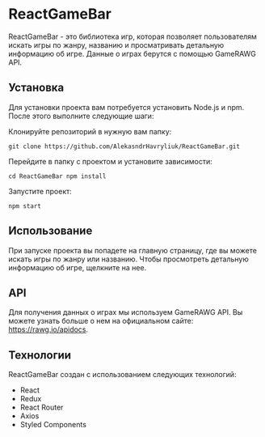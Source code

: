 # ReactGameBar

ReactGameBar - это библиотека игр, которая позволяет пользователям искать игры по жанру, названию и просматривать детальную информацию об игре. Данные о играх берутся с помощью GameRAWG API.

## Установка

Для установки проекта вам потребуется установить Node.js и npm. После этого выполните следующие шаги:

Клонируйте репозиторий в нужную вам папку:

`git clone https://github.com/AlekasndrHavryliuk/ReactGameBar.git`

Перейдите в папку с проектом и установите зависимости:

`cd ReactGameBar
npm install`

Запустите проект:

`npm start`

## Использование

При запуске проекта вы попадете на главную страницу, где вы можете искать игры по жанру или названию. Чтобы просмотреть детальную информацию об игре, щелкните на нее.

## API
Для получения данных о играх мы используем GameRAWG API. Вы можете узнать больше о нем на официальном сайте: https://rawg.io/apidocs.

## Технологии
ReactGameBar создан с использованием следующих технологий:

- React
- Redux
- React Router
- Axios
- Styled Components
